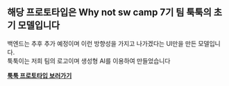 ## 해당 프로토타입은 Why not sw camp 7기 팀 툭툭의 초기 모델입니다

백엔드는 추후 추가 예정이며 이런 방향성을 가지고 나가겠다는 UI만을 만든 모델입니다.   
툭툭이는 저희 팀의 로고이며 생성형 AI를 이용하여 만들었습니다


[**툭툭 프로토타입 보러가기**](https://sjun4040.github.io/prototype/)
